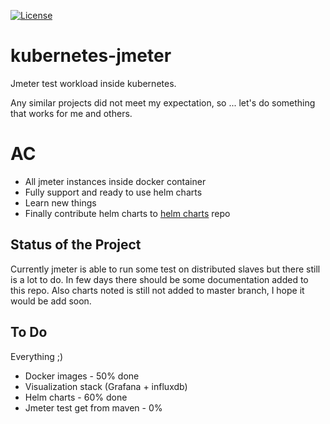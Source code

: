[![License](https://img.shields.io/badge/license-MIT%20License-brightgreen.svg)](https://opensource.org/licenses/MIT)
# kubernetes-jmeter
Jmeter test workload inside kubernetes.

Any similar projects did not meet my expectation, so ... let's do something that works for me and others.

# AC
*   All jmeter instances inside docker container
*   Fully support and ready to use helm charts
*   Learn new things
*   Finally contribute helm charts to [helm charts](https://github.com/helm/charts) repo

## Status of the Project

Currently jmeter is able to run some test on distributed slaves but there still is a lot to do. In few days there should be some documentation added to this repo. Also charts noted is still not added to master branch, I hope it would be add soon. 


## To Do
Everything ;)
*   Docker images - 50% done
*   Visualization stack (Grafana + influxdb)
*   Helm charts - 60% done
*   Jmeter test get from maven - 0%

